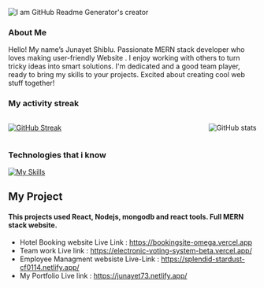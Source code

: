 ![I am GitHub Readme Generator's creator](https://i.ibb.co/vB3vqWK/Untitled-design-2.png)

### About Me
Hello! My name’s Junayet Shiblu. Passionate  MERN stack developer who loves making user-friendly Website . I enjoy working with others to turn tricky ideas into smart solutions. I'm dedicated and a good team player, ready to bring my skills to your projects.  Excited about creating cool web stuff together!
### My activity streak
<div style="display: flex; justify-content: space-between; align-items: center;">
  <a href="https://git.io/streak-stats">
    <img src="https://github-readme-streak-stats.herokuapp.com?user=jsjunayet&theme=monokai" alt="GitHub Streak" />
  </a> 


![GitHub stats](https://github-readme-stats.vercel.app/api?username=jsjunayet&show_icons=true)

</div>

### Technologies that i know
[![My Skills](https://skillicons.dev/icons?i=html,css,tailwind,js,firebase,mongodb,expressjs,react,nodejs,nextjs,mui)](https://skillicons.dev)

## My Project 
#### This projects used React, Nodejs, mongodb and react tools. Full MERN stack website.
- Hotel Booking website Live Link : https://bookingsite-omega.vercel.app
-  Team work Live link : https://electronic-voting-system-beta.vercel.app/
- Employee Managment websiste Live-Link : https://splendid-stardust-cf0114.netlify.app/
-  My Portfolio Live link : https://junayet73.netlify.app/




